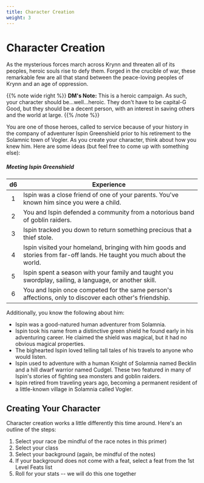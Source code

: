 ```yaml
---
title: Character Creation
weight: 3
---
```


# Character Creation

As the mysterious forces march across Krynn and threaten all of its peoples, heroic souls rise to defy them. Forged in the crucible of war, these remarkable few are all that stand between the peace-loving peoples of Krynn and an age of oppression.

{{% note wide right %}}
**DM's Note:** This is a heroic campaign. As such, your character should be...well...heroic. They don't have to be capital-G Good, but they should be a decent person, with an interest in saving others and the world at large.
{{% /note %}}

You are one of those heroes, called to service because of your history in the company of adventurer Ispin Greenshield prior to his retirement to the Solamnic town of Vogler. As you create your character, think about how you knew him. Here are some ideas (but feel free to come up with something else):

##### Meeting Ispin Greenshield
|  d6 | Experience                                                                                                               |
|:---:|--------------------------------------------------------------------------------------------------------------------------|
|  1  | Ispin was a close friend of one of your parents. You've known him since you were a child.                                |
|  2  | You and Ispin defended a community from a notorious band of goblin raiders.                                              |
|  3  | Ispin tracked you down to return something precious that a thief stole.                                                  |
|  4  | Ispin visited your homeland, bringing with him goods and stories from far-off lands. He taught you much about the world. |
|  5  | Ispin spent a season with your family and taught you swordplay, sailing, a language, or another skill.                   |
|  6  | You and Ispin once competed for the same person's affections, only to discover each other's friendship.                  |

Additionally, you know the following about him:

- Ispin was a good-natured human adventurer from Solamnia.
- Ispin took his name from a distinctive green shield he found early in his adventuring career. He claimed the shield was magical, but it had no obvious magical properties.
- The bighearted Ispin loved telling tall tales of his travels to anyone who would listen.
- Ispin used to adventure with a human Knight of Solamnia named Becklin and a hill dwarf warrior named Cudgel. These two featured in many of Ispin's stories of fighting sea monsters and goblin raiders.
- Ispin retired from traveling years ago, becoming a permanent resident of a little-known village in Solamnia called Vogler.

## Creating Your Character

Character creation works a little differently this time around. Here's an outline of the steps:

1. Select your race (be mindful of the race notes in this primer)
2. Select your class
3. Select your background (again, be mindful of the notes)
4. If your background does not come with a feat, select a feat from the 1st Level Feats list
5. Roll for your stats -- we will do this one together
